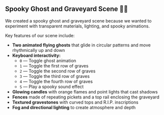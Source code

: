 ## Spooky Ghost and Graveyard Scene 🎃👻

We created a spooky ghost and graveyard scene because we wanted to experiment with transparent materials, lighting, and spooky animations.

Key features of our scene include:

- **Two animated flying ghosts** that glide in circular patterns and move rhythmically up and down  
- **Keyboard interactivity:**
  - `0` — Toggle ghost animation  
  - `1` — Toggle the first row of graves  
  - `2` — Toggle the second row of graves  
  - `3` — Toggle the third row of graves  
  - `4` — Toggle the fourth row of graves  
  - `S` — Play a spooky sound effect  
- **Glowing candles** with orange flames and point lights that cast shadows  
- **Fences** made of repeating pickets and a top rail enclosing the graveyard  
- **Textured gravestones** with curved tops and R.I.P. inscriptions  
- **Fog and directional lighting** to create atmosphere and depth
